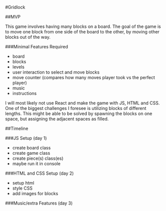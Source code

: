 #Gridlock

##MVP

This game involves having many blocks on a board. The goal of the game is to move one block from one side of the board to the other, by moving other blocks out of the way.

###Minimal Features Required
- board
- blocks
- levels
- user interaction to select and move blocks
- move counter (compares how many moves player took vs the perfect player)
- music
- instructions

I will most likely not use React and make the game with JS, HTML and CSS. One of the biggest challenges I foresee is utilizing blocks of different lengths. This might be able to be solved by spawning the blocks on one space, but assigning the adjacent spaces as filled.


##Timeline

###JS Setup (day 1)
- create board class
- create game class
- create piece(s) class(es)
- maybe run it in console

###HTML and CSS Setup (day 2)
- setup html
- style CSS
- add images for blocks

###Music/extra Features (day 3)
